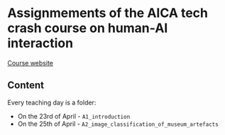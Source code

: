 # Assignmements of the AICA tech crash course on human-AI interaction

[Course website ](https://aica-wavelab.github.io/tech-crash-course/)

## Content

Every teaching day is a folder:

- On the 23rd of April - `A1_introduction`
- On the 25th of April - `A2_image_classification_of_museum_artefacts`

